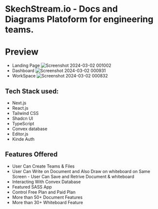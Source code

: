 # SkechStream.io - Docs and Diagrams Platoform for engineering teams.

# Preview
- Landing Page
![Screenshot 2024-03-02 001002](https://github.com/Hrithik0112/SketchStream.io/assets/122002784/54adb0ed-f1e9-4bc5-aa5c-3058a3eec5ba)
- Dashboard
![Screenshot 2024-03-02 000931](https://github.com/Hrithik0112/SketchStream.io/assets/122002784/a7b9d5f4-bb8a-4f90-a729-7bb95d9eac58)
- WorkSpace
![Screenshot 2024-03-02 000832](https://github.com/Hrithik0112/SketchStream.io/assets/122002784/238ed504-2121-4b00-b2a5-e6ebaca05a1c)

## Tech Stack used:

- Next.js
- React.js
- Tailwind CSS
- Shadcn UI
- TypeScript
- Convex database
- Editor.js
- Kinde Auth

## Features Offered

- User Can Create Teams & Files
- User Can Write on Document and Also Draw on whiteboard on Same Screen - User Can Save and Retrive Document & whiteboard
- Interacting With Convex Database
- Featured SASS App
- Control Free Plan and Paid Plan
- More than 50+ Document Features
- More than 30+ Whiteboard Feature
